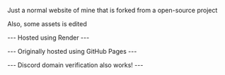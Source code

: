 Just a normal website of mine that is forked from a open-source project

Also, some assets is edited

--- Hosted using Render ---

--- Originally hosted using GitHub Pages ---

--- Discord domain verification also works! ---
